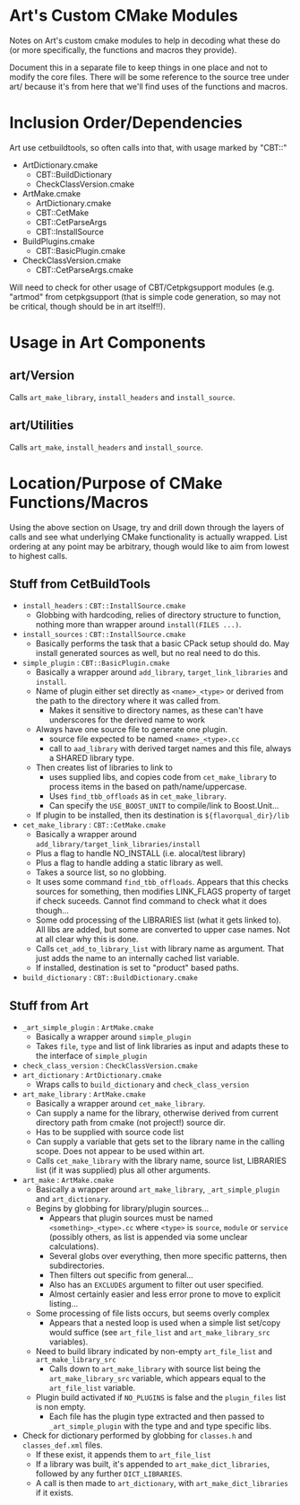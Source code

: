 Art's Custom CMake Modules
==========================
Notes on Art's custom cmake modules to help in decoding what these do
(or more specifically, the functions and macros they provide).

Document this in a separate file to keep things in one place and not
to modify the core files. There will be some reference to the source
tree under art/ because it's from here that we'll find uses of the
functions and macros.

Inclusion Order/Dependencies
============================
Art use cetbuildtools, so often calls into that, with usage marked by
"CBT::"

- ArtDictionary.cmake
  - CBT::BuildDictionary
  - CheckClassVersion.cmake
- ArtMake.cmake
  - ArtDictionary.cmake
  - CBT::CetMake
  - CBT::CetParseArgs
  - CBT::InstallSource
- BuildPlugins.cmake
  - CBT::BasicPlugin.cmake
- CheckClassVersion.cmake
  - CBT::CetParseArgs.cmake

Will need to check for other usage of CBT/Cetpkgsupport modules (e.g.
"artmod" from cetpkgsupport (that is simple code generation, so may not
be critical, though should be in art itself!!).

Usage in Art Components
=======================
art/Version
-----------
Calls `art_make_library`, `install_headers` and `install_source`.

art/Utilities
-------------
Calls `art_make`, `install_headers` and `install_source`.

Location/Purpose of CMake Functions/Macros
==========================================
Using the above section on Usage, try and drill down through the layers
of calls and see what underlying CMake functionality is actually wrapped.
List ordering at any point may be arbitrary, though would like to
aim from lowest to highest calls.

Stuff from CetBuildTools
------------------------
- `install_headers` : `CBT::InstallSource.cmake`
  - Globbing with hardcoding, relies of directory structure to function,
    nothing more than wrapper around `install(FILES ...)`.
- `install_sources` : `CBT::InstallSource.cmake`
  - Basically performs the task that a basic CPack setup should do.
    May install generated sources as well, but no real need to do
    this.
- `simple_plugin` : `CBT::BasicPlugin.cmake`
  - Basically a wrapper around `add_library`, `target_link_libraries` and
    `install`.
  - Name of plugin either set directly as `<name>_<type>` or derived
    from the path to the directory where it was called from.
    - Makes it sensitive to directory names, as these can't have
      underscores for the derived name to work
  - Always have one source file to generate one plugin.
    - source file expected to be named `<name>_<type>.cc`
    - call to `aad_library` with derived target names and this file,
      always a SHARED library type.
  - Then creates list of libraries to link to
    - uses supplied libs, and copies code from `cet_make_library`
      to process items in the based on path/name/uppercase.
    - Uses `find_tbb_offloads` as in `cet_make_library`.
    - Can specify the `USE_BOOST_UNIT` to compile/link to Boost.Unit...
  - If plugin to be installed, then its destination is `${flavorqual_dir}/lib`
- `cet_make_library` : `CBT::CetMake.cmake`
  - Basically a wrapper around `add_library/target_link_libraries/install`
  - Plus a flag to handle NO_INSTALL (i.e. alocal/test library)
  - Plus a flag to handle adding a static library as well.
  - Takes a source list, so no globbing.
  - It uses some command `find_tbb_offloads`. Appears that this checks
    sources for something, then modifies LINK_FLAGS property of target
    if check suceeds. Cannot find command to check what it does though...
  - Some odd processing of the LIBRARIES list (what it gets linked to).
    All libs are added, but some are converted to upper case names. Not
    at all clear why this is done.
  - Calls `cet_add_to_library_list` with library name as argument.
    That just adds the name to an internally cached list variable.
  - If installed, destination is set to "product" based paths.
- `build_dictionary` : `CBT::BuildDictionary.cmake`

Stuff from Art
--------------
- `_art_simple_plugin` : `ArtMake.cmake`
  - Basically a wrapper around `simple_plugin`
  - Takes `file`, `type` and list of link libraries as input and
    adapts these to the interface of `simple_plugin`
- `check_class_version` : `CheckClassVersion.cmake`
- `art_dictionary` : `ArtDictionary.cmake`
  - Wraps calls to `build_dictionary` and `check_class_version`
- `art_make_library` : `ArtMake.cmake`
  - Basically a wrapper around `cet_make_library`.
  - Can supply a name for the library, otherwise derived from current
    directory path from cmake (not project!) source dir.
  - Has to be supplied with source code list
  - Can supply a variable that gets set to the library name in the calling
    scope. Does not appear to be used within art.
  - Calls `cet_make_library` with the library name, source list,
    LIBRARIES list (if it was supplied) plus all other arguments.
- `art_make` : `ArtMake.cmake`
  - Basically a wrapper around `art_make_library`, `_art_simple_plugin`
    and `art_dictionary`.
  - Begins by globbing for library/plugin sources...
    - Appears that plugin sources must be named `<something>_<type>.cc`
      where `<type>` is `source`, `module` or `service` (possibly others,
      as list is appended via some unclear calculations).
    - Several globs over everything, then more specific patterns, then
      subdirectories.
    - Then filters out specific from general...
    - Also has an `EXCLUDES` argument to filter out user specified.
    - Almost certainly easier and less error prone to move to explicit
      listing...
  - Some processing of file lists occurs, but seems overly complex
    - Appears that a nested loop is used when a simple list set/copy
      would suffice (see `art_file_list` and `art_make_library_src`
      variables).
  - Need to build library indicated by non-empty `art_file_list` and
    `art_make_library_src`
    - Calls down to `art_make_library` with source list being the
      `art_make_library_src` variable, which appears equal to the
      `art_file_list` variable.
  - Plugin build activated if `NO_PLUGINS` is false and the `plugin_files`
    list is non empty.
    - Each file has the plugin type extracted and then passed to
      `_art_simple_plugin` with the type and and type specific libs.
 - Check for dictionary performed by globbing for `classes.h` and
   `classes_def.xml` files.
   - If these exist, it appends them to `art_file_list`
   - If a library was built, it's appended to `art_make_dict_libraries`,
     followed by any further `DICT_LIBRARIES`.
   - A call is then made to `art_dictionary`, with
     `art_make_dict_libraries` if it exists.

